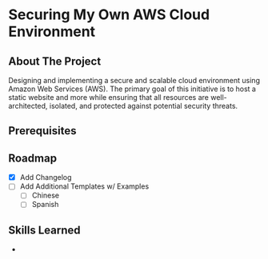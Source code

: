 # Securing My Own AWS Cloud Environment

## About The Project
Designing and implementing a secure and scalable cloud environment using Amazon Web Services (AWS). The primary goal of this initiative is to host a static website and more while ensuring that all resources are well-architected, isolated, and protected against potential security threats.

## Prerequisites

## Roadmap

- [x] Add Changelog
- [ ] Add Additional Templates w/ Examples
    - [ ] Chinese
    - [ ] Spanish

## Skills Learned

* 
